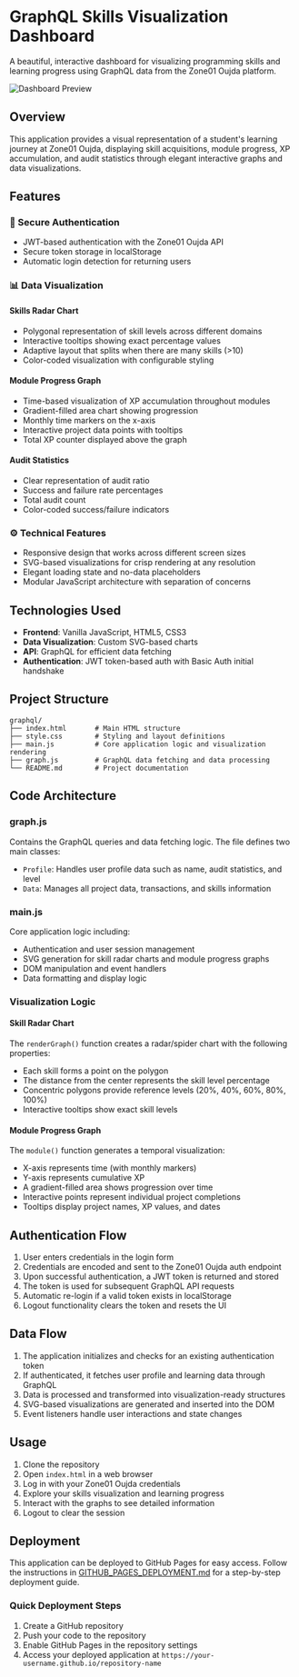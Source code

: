 # GraphQL Skills Visualization Dashboard

A beautiful, interactive dashboard for visualizing programming skills and learning progress using GraphQL data from the Zone01 Oujda platform.

![Dashboard Preview](https://via.placeholder.com/800x450.png?text=Zone01+Skills+Dashboard)

## Overview

This application provides a visual representation of a student's learning journey at Zone01 Oujda, displaying skill acquisitions, module progress, XP accumulation, and audit statistics through elegant interactive graphs and data visualizations.

## Features

### 🔐 Secure Authentication
- JWT-based authentication with the Zone01 Oujda API
- Secure token storage in localStorage
- Automatic login detection for returning users

### 📊 Data Visualization

#### Skills Radar Chart
- Polygonal representation of skill levels across different domains
- Interactive tooltips showing exact percentage values
- Adaptive layout that splits when there are many skills (>10)
- Color-coded visualization with configurable styling

#### Module Progress Graph
- Time-based visualization of XP accumulation throughout modules
- Gradient-filled area chart showing progression
- Monthly time markers on the x-axis
- Interactive project data points with tooltips
- Total XP counter displayed above the graph

#### Audit Statistics
- Clear representation of audit ratio
- Success and failure rate percentages
- Total audit count
- Color-coded success/failure indicators

### ⚙️ Technical Features
- Responsive design that works across different screen sizes
- SVG-based visualizations for crisp rendering at any resolution
- Elegant loading state and no-data placeholders
- Modular JavaScript architecture with separation of concerns

## Technologies Used

- **Frontend**: Vanilla JavaScript, HTML5, CSS3
- **Data Visualization**: Custom SVG-based charts
- **API**: GraphQL for efficient data fetching
- **Authentication**: JWT token-based auth with Basic Auth initial handshake

## Project Structure

```
graphql/
├── index.html       # Main HTML structure
├── style.css        # Styling and layout definitions
├── main.js          # Core application logic and visualization rendering
├── graph.js         # GraphQL data fetching and data processing
└── README.md        # Project documentation
```

## Code Architecture

### graph.js
Contains the GraphQL queries and data fetching logic. The file defines two main classes:
- `Profile`: Handles user profile data such as name, audit statistics, and level
- `Data`: Manages all project data, transactions, and skills information

### main.js
Core application logic including:
- Authentication and user session management
- SVG generation for skill radar charts and module progress graphs
- DOM manipulation and event handlers
- Data formatting and display logic

### Visualization Logic

#### Skill Radar Chart
The `renderGraph()` function creates a radar/spider chart with the following properties:
- Each skill forms a point on the polygon
- The distance from the center represents the skill level percentage
- Concentric polygons provide reference levels (20%, 40%, 60%, 80%, 100%)
- Interactive tooltips show exact skill levels

#### Module Progress Graph
The `module()` function generates a temporal visualization:
- X-axis represents time (with monthly markers)
- Y-axis represents cumulative XP
- A gradient-filled area shows progression over time
- Interactive points represent individual project completions
- Tooltips display project names, XP values, and dates

## Authentication Flow

1. User enters credentials in the login form
2. Credentials are encoded and sent to the Zone01 Oujda auth endpoint
3. Upon successful authentication, a JWT token is returned and stored
4. The token is used for subsequent GraphQL API requests
5. Automatic re-login if a valid token exists in localStorage
6. Logout functionality clears the token and resets the UI

## Data Flow

1. The application initializes and checks for an existing authentication token
2. If authenticated, it fetches user profile and learning data through GraphQL
3. Data is processed and transformed into visualization-ready structures
4. SVG-based visualizations are generated and inserted into the DOM
5. Event listeners handle user interactions and state changes

## Usage

1. Clone the repository
2. Open `index.html` in a web browser
3. Log in with your Zone01 Oujda credentials
4. Explore your skills visualization and learning progress
5. Interact with the graphs to see detailed information
6. Logout to clear the session

## Deployment

This application can be deployed to GitHub Pages for easy access. Follow the instructions in [GITHUB_PAGES_DEPLOYMENT.md](GITHUB_PAGES_DEPLOYMENT.md) for a step-by-step deployment guide.

### Quick Deployment Steps

1. Create a GitHub repository
2. Push your code to the repository
3. Enable GitHub Pages in the repository settings
4. Access your deployed application at `https://your-username.github.io/repository-name`